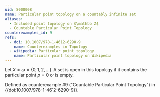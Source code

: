 ```yaml
---
uid: S000008
name: Particular point topology on a countably infinite set
aliases:
  - Included point topology on $\mathbb Z$
  - Countable Particular Point Topology
counterexamples_id: 9
refs:
  - doi: 10.1007/978-1-4612-6290-9 
    name: Counterexamples in Topology
  - wikipedia: Particular_point_topology
    name: Particular point topology on Wikipedia
---
```

Let $X=\omega=\{0,1,2,\dots\}$.
A set is open in this topology if it contains the particular point $p=0$ or is empty.

Defined as counterexample #9 ("Countable Particular Point Topology")
in {{doi:10.1007/978-1-4612-6290-9}}.
